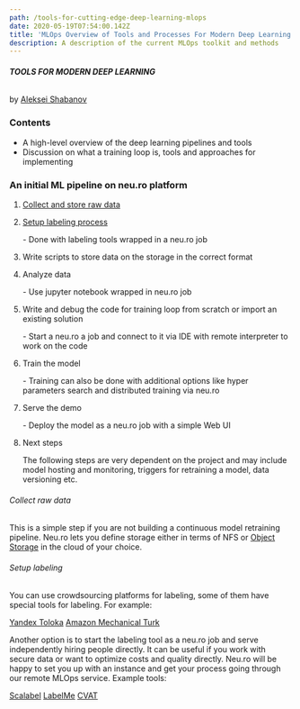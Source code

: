 ```yaml
---
path: /tools-for-cutting-edge-deep-learning-mlops
date: 2020-05-19T07:54:00.142Z
title: 'MLOps Overview of Tools and Processes For Modern Deep Learning  '
description: A description of the current MLOps toolkit and methods
---
```

###### **TOOLS FOR MODERN DEEP LEARNING**

by [Aleksei Shabanov](emailto:aleksei.shabanov@neuromation.io)

### Contents

* A high-level overview of the deep learning pipelines and tools 
* Discussion on what a training loop is, tools and approaches for implementing

### An initial ML pipeline on neu.ro platform

1. [Collect and store raw data](#collect_raw_data)
2. [Setup labeling process](#labeling)

   \- Done with labeling tools wrapped in a neu.ro job
3. Write  scripts to store data on the storage in the correct format
4. Analyze data

   \- Use jupyter notebook wrapped in neu.ro job
5. Write and debug the code for training loop from scratch or import an existing solution

   \- Start a neu.ro a job and connect to it via IDE with remote interpreter to work on the code
6. Train the model

   \- Training can also be done with additional options like hyper parameters search and distributed training via neu.ro
7. Serve the demo

   \- Deploy the model as a neu.ro job with a simple Web UI
8. Next steps

   The following steps are very dependent on the project and may include model hosting and monitoring, triggers for retraining a model, data versioning etc.

###### <a name="collect_raw_data"></a> Collect raw data

This is a simple step if you are not building a continuous model retraining pipeline. Neu.ro lets you define storage either in terms of NFS or [Object Storage](https://docs.neu.ro/toolbox/accessing-object-storage-in-gcp) in the cloud of your choice.

###### <a name="labeling"></a> Setup labeling 

You can use crowdsourcing platforms for labeling, some of them have special tools for labeling. For example: 

[Yandex Toloka](https://toloka.yandex.ru/)
[Amazon Mechanical Turk](https://www.mturk.com/)

Another option is to start the labeling tool as a neu.ro job and serve independently hiring people directly. It can be useful if you work with secure data or want to optimize costs and quality directly. Neu.ro will be happy to set you up with an instance and get your process going through our remote MLOps service. Example tools: 

[Scalabel](https://github.com/scalabel/scalabel)
[LabelMe](http://labelme2.csail.mit.edu/Release3.0/index.php?message=1)
[CVAT](https://github.com/opencv/cvat)
